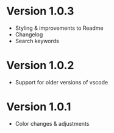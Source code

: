 # Version 1.0.3

- Styling & improvements to Readme
- Changelog
- Search keywords

# Version 1.0.2

- Support for older versions of vscode

# Version 1.0.1

- Color changes & adjustments
